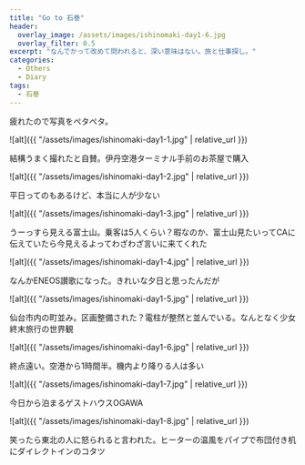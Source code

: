 ```yaml
---
title: "Go to 石巻"
header:
  overlay_image: /assets/images/ishinomaki-day1-6.jpg
  overlay_filter: 0.5
excerpt: "なんでかって改めて問われると、深い意味はない。旅と仕事探し。"
categories:
  - Others
  - Diary
tags:
  - 石巻
---
```


疲れたので写真をペタペタ。

![alt]({{ "/assets/images/ishinomaki-day1-1.jpg" | relative_url }})
<figcaption>結構うまく撮れたと自賛。伊丹空港ターミナル手前のお茶屋で購入</figcaption>
<p></p>

![alt]({{ "/assets/images/ishinomaki-day1-2.jpg" | relative_url }})
<figcaption>平日ってのもあるけど、本当に人が少ない</figcaption>
<p></p>

![alt]({{ "/assets/images/ishinomaki-day1-3.jpg" | relative_url }})
<figcaption>うーっすら見える富士山。乗客は5人くらい？暇なのか、富士山見たいってCAに伝えていたら今見えるよってわざわざ言いに来てくれた</figcaption>
<p></p>

![alt]({{ "/assets/images/ishinomaki-day1-4.jpg" | relative_url }})
<figcaption>なんかENEOS讃歌になった。きれいな夕日と思ったんだが</figcaption>
<p></p>

![alt]({{ "/assets/images/ishinomaki-day1-5.jpg" | relative_url }})
<figcaption>仙台市内の町並み。区画整備された？電柱が整然と並んでいる。なんとなく少女終末旅行の世界観</figcaption>
<p></p>

![alt]({{ "/assets/images/ishinomaki-day1-6.jpg" | relative_url }})
<figcaption>終点遠い。空港から1時間半。機内より降りる人は多い</figcaption>
<p></p>

![alt]({{ "/assets/images/ishinomaki-day1-7.jpg" | relative_url }})
<figcaption>今日から泊まるゲストハウスOGAWA</figcaption>
<p></p>

![alt]({{ "/assets/images/ishinomaki-day1-8.jpg" | relative_url }})
<figcaption>笑ったら東北の人に怒られると言われた。ヒーターの温風をパイプで布団付き机にダイレクトインのコタツ</figcaption>
